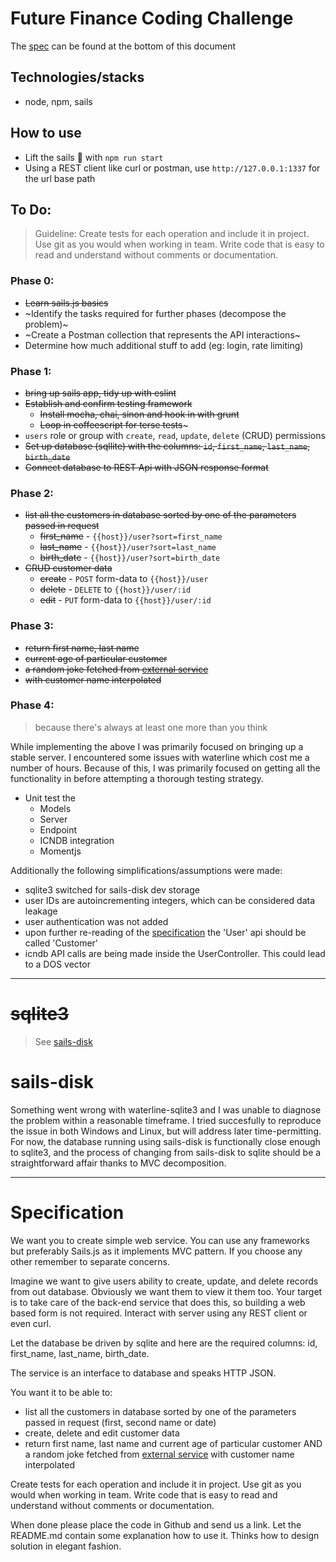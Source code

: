 # Future Finance Coding Challenge

The [spec](#specification) can be found at the bottom of this document

## Technologies/stacks

* node, npm, sails

## How to use

* Lift the sails :dash: with `npm run start`
* Using a REST client like curl or postman, use `http://127.0.0.1:1337` for the url base path


## To Do:

> Guideline: Create tests for each operation and include it in project. Use git as you would when working in team. Write code that is easy to read and understand without comments or documentation.

### Phase 0:

* ~~Learn sails.js basics~~
* ~Identify the tasks required for further phases (decompose the problem)~
* ~Create a Postman collection that represents the API interactions~
* Determine how much additional stuff to add (eg: login, rate limiting)

### Phase 1:

* ~~bring up sails app, tidy up with eslint~~
* ~~Establish and confirm testing framework~~
  * ~~Install mocha, chai, sinon and hook in with grunt~~
  * ~~Loop in coffeescript for terse tests~~~
* `users` role or group with `create`, `read`, `update`, `delete` (CRUD) permissions
* ~~Set up database (sqllite) with the columns: `id`, `first_name`, `last_name`, `birth_date`~~
* ~~Connect database to REST Api with JSON response format~~

### Phase 2:

* ~~list all the customers in database sorted by one of the parameters passed in request~~
  * ~~first_name~~ - `{{host}}/user?sort=first_name`
  * ~~last_name~~ - `{{host}}/user?sort=last_name`
  * ~~birth_date~~ - `{{host}}/user?sort=birth_date`
* ~~CRUD customer data~~
  * ~~create~~ - `POST` form-data to `{{host}}/user`
  * ~~delete~~ - `DELETE` to `{{host}}/user/:id`
  * ~~edit~~ - `PUT` form-data to `{{host}}/user/:id`

### Phase 3:

* ~~return first name, last name~~
* ~~current age of particular customer~~
* ~~a random joke fetched from [external service](http://www.icndb.com/api/)~~
* ~~with customer name interpolated~~

### Phase 4:
> because there's always at least one more than you think

While implementing the above I was primarily focused on bringing up a stable server. I encountered some issues with waterline which cost me a number of hours. Because of this, I was primarily focused on getting all the functionality in before attempting a thorough testing strategy.

* Unit test the
  * Models
  * Server
  * Endpoint
  * ICNDB integration
  * Momentjs

Additionally the following simplifications/assumptions were made:

* sqlite3 switched for sails-disk dev storage
* user IDs are autoincrementing integers, which can be considered data leakage
* user authentication was not added
* upon further re-reading of the [specification](#specification) the 'User' api should be called 'Customer'
* icndb API calls are being made inside the UserController. This could lead to a DOS vector


---

# ~~sqlite3~~
> See [sails-disk](#sails-disk)

# sails-disk

Something went wrong with waterline-sqlite3 and I was unable to diagnose the problem within a reasonable timeframe. I tried succesfully to reproduce the issue in both Windows and Linux, but will address later time-permitting. For now, the database running using sails-disk is functionally close enough to sqlite3, and the process of changing from sails-disk to sqlite should be a straightforward affair thanks to MVC decomposition.

---

# Specification

We want you to create simple web service. You can use any frameworks but preferably Sails.js as it implements MVC pattern. If you choose any other remember to separate concerns.

Imagine we want to give users ability to create, update, and delete records from out database. Obviously we want them to view it them too. Your target is to take care of the back-end service that does this, so building a web based form is not required. Interact with server using any REST client or even curl.

Let the database be driven by sqlite and here are the required columns: id, first_name, last_name, birth_date. 

The service is an interface to database and speaks HTTP JSON.

You want it to be able to:

* list all the customers in database sorted by one of the parameters passed in request (first, second name or date)
* create, delete and edit customer data
* return first name, last name and current age of particular customer AND a random joke fetched from [external service](http://www.icndb.com/api/) with customer name interpolated

Create tests for each operation and include it in project. Use git as you would when working in team. Write code that is easy to read and understand without comments or documentation.

When done please place the code in Github and send us a link. Let the README.md contain some explanation how to use it. Thinks how to design solution in elegant fashion.